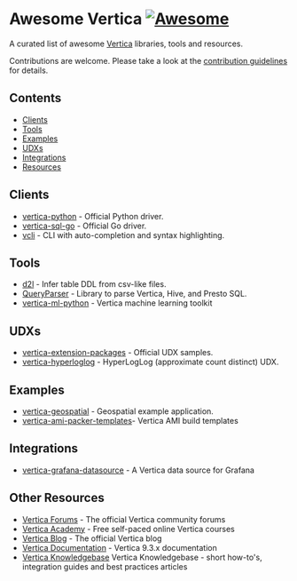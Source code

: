 # Awesome Vertica [![Awesome](https://awesome.re/badge-flat.svg)](https://awesome.re)

A curated list of awesome [Vertica](https://www.vertica.com/) libraries, tools and resources.

Contributions are welcome. Please take a look at the [contribution guidelines](CONTRIBUTING.md) for details.

## Contents
 - [Clients](#clients)
 - [Tools](#tools)
 - [Examples](#examples)
 - [UDXs](#udxs)
 - [Integrations](#integrations)
 - [Resources](#resources)
 
## Clients
 - [vertica-python](https://github.com/vertica/vertica-python) - Official Python driver.
 - [vertica-sql-go](https://github.com/vertica/vertica-sql-go) - Official Go driver.
 - [vcli](https://github.com/dbcli/vcli) - CLI with auto-completion and syntax highlighting.

## Tools
 - [d2l](https://github.com/marco-the-sane/d2l) - Infer table DDL from csv-like files.
 - [QueryParser](https://github.com/uber/queryparser) - Library to parse Vertica, Hive, and Presto SQL.
 - [vertica-ml-python](https://github.com/vertica/Vertica-ML-Python) - Vertica machine learning toolkit

## UDXs
 - [vertica-extension-packages](https://github.com/vertica/Vertica-Extension-Packages) - Official UDX samples.
 - [vertica-hyperloglog](https://github.com/criteo/vertica-hyperloglog) - HyperLogLog (approximate count distinct) UDX.
 
## Examples
 - [vertica-geospatial](https://github.com/vertica/Vertica-Geospatial) - Geospatial example application.
 - [vertica-ami-packer-templates](https://github.com/vertica/Vertica-AMI-Packer-Templates)- Vertica AMI build templates
 
## Integrations
 - [vertica-grafana-datasource](https://github.com/vertica/vertica-grafana-datasource) - A Vertica data source for Grafana

## Other Resources
 - [Vertica Forums](https://forum.vertica.com/) - The official Vertica community forums
 - [Vertica Academy](https://academy.vertica.com/) - Free self-paced online Vertica courses
 - [Vertica Blog](https://www.vertica.com/blog/) - The official Vertica blog
 - [Vertica Documentation](https://www.vertica.com/docs/9.3.x/HTML/Content/Home.htm) - Vertica 9.3.x documentation 
 - [Vertica Knowledgebase](https://www.vertica.com/knowledgebase/) Vertica Knowledgebase - short how-to's, integration guides and best practices articles


 

